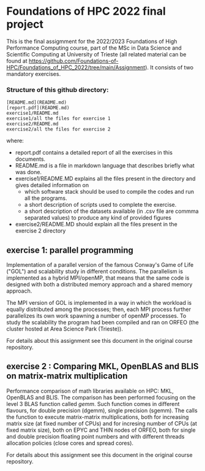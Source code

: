 # Foundations of HPC 2022 final project

This is the final assigmment for the 2022/2023 Foundations of High Performance Computing course, part of the MSc in Data Science and Scientific Computing at University of Trieste (all related material can be found at https://github.com/Foundations-of-HPC/Foundations_of_HPC_2022/tree/main/Assignment).
It consists of two mandatory exercises.

### Structure of this github directory: 

````
[README.md](README.md)
[report.pdf](README.md)
exercise1/README.md 
exercise1/all the files for exercise 1 
exercise2/README.md 
exercise2/all the files for exercise 2
````

where: 

- report.pdf            contains a detailed report of all the exercises in this documents.
- README.md             is a file in markdown language that describes briefly what was done. 
- exercise1/README.MD   explains all the files present in the directory and gives detailed information on
  - which software stack should be used to compile the codes and run all the programs.
  - a short description of scripts used to complete the exercise.
  - a short description of the datasets available (in .csv file are commma separated values) to produce any kind of provided figures
 - exercise2/README.MD should explain all the files present in the exercise 2 directory

## exercise 1:  parallel  programming  
Implementation of a parallel version of the famous Conway's Game of Life ("GOL") and scalability study in different conditions. The parallelism is implemented as a hybrid MPI/openMP, that means that the same code is designed with both a distributed memory approach and a shared memory approach.

The MPI version of GOL is implemented in a way in which the workload is equally distributed among the processes; then, each MPI process further parallelizes its own work spawning a number of openMP processes. To study the scalability the program had been compiled and ran on ORFEO (the cluster hosted at Area Science Park (Trieste)).

For details about this assignment see this document in the original course repository.

## exercise 2 : Comparing MKL, OpenBLAS and BLIS on matrix-matrix multiplication 

Performance comparison of math libraries available on HPC: MKL, OpenBLAS and BLIS.
The comparison has been performed focusing on the level 3 BLAS function called *gemm*. Such function comes in different flavours, for double precision (dgemm), single precision (sgemm). The calls the function to execute matrix-matrix multiplications, both for increasing matrix size (at fixed number of CPUs) and for incresing number of CPUs (at fixed matrix size), both on EPYC and THIN nodes of ORFEO, both for single and double precision floating point numbers and with different threads allocation policies (close cores and spread cores).

For details about this assignment see this document in the original course repository.
